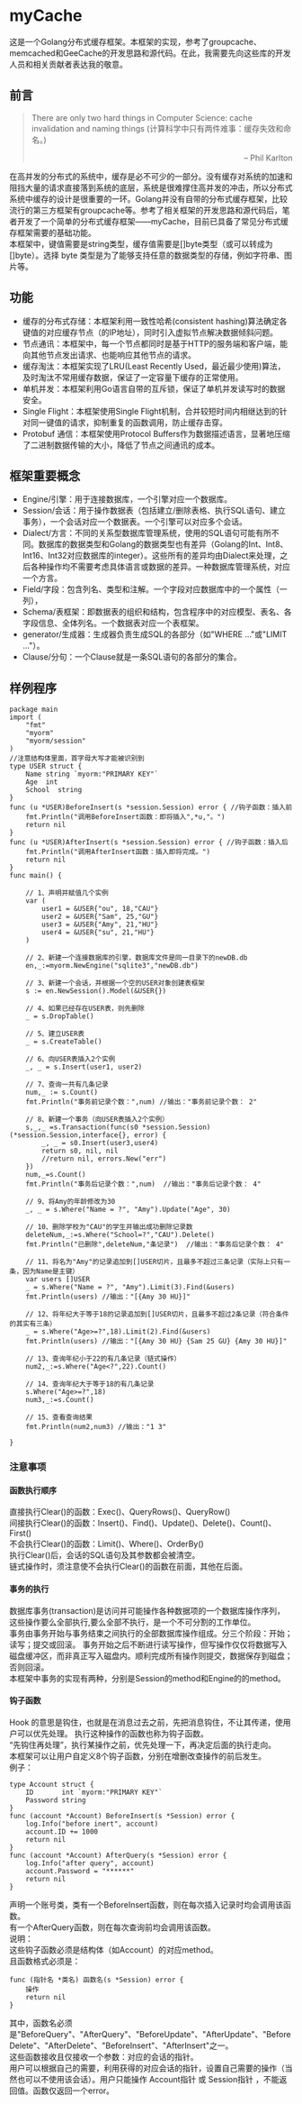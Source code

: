 # myCache
这是一个Golang分布式缓存框架。本框架的实现，参考了groupcache、memcached和GeeCache的开发思路和源代码。在此，我需要先向这些库的开发人员和相关贡献者表达我的敬意。
## 前言
> There are only two hard things in Computer Science: cache invalidation and naming things (计算科学中只有两件难事：缓存失效和命名。)
> <p align="right">– Phil Karlton</p>
在高并发的分布式的系统中，缓存是必不可少的一部分。没有缓存对系统的加速和阻挡大量的请求直接落到系统的底层，系统是很难撑住高并发的冲击，所以分布式系统中缓存的设计是很重要的一环。Golang并没有自带的分布式缓存框架，比较流行的第三方框架有groupcache等。参考了相关框架的开发思路和源代码后，笔者开发了一个简单的分布式缓存框架——myCache，目前已具备了常见分布式缓存框架需要的基础功能。
<br>本框架中，键值需要是string类型，缓存值需要是[]byte类型（或可以转成为[]byte）。选择 byte 类型是为了能够支持任意的数据类型的存储，例如字符串、图片等。
## 功能
* 缓存的分布式存储：本框架利用一致性哈希(consistent hashing)算法确定各键值的对应缓存节点（的IP地址），同时引入虚拟节点解决数据倾斜问题。
* 节点通讯：本框架中，每一个节点都同时是基于HTTP的服务端和客户端，能向其他节点发出请求、也能响应其他节点的请求。
* 缓存淘汰：本框架实现了LRU(Least Recently Used，最近最少使用)算法，及时淘汰不常用缓存数据，保证了一定容量下缓存的正常使用。
* 单机并发：本框架利用Go语言自带的互斥锁，保证了单机并发读写时的数据安全。
* Single Flight：本框架使用Single Flight机制，合并较短时间内相继达到的针对同一键值的请求，抑制重复的函数调用，防止缓存击穿。
* Protobuf 通信：本框架使用Protocol Buffers作为数据描述语言，显著地压缩了二进制数据传输的大小，降低了节点之间通讯的成本。
## 框架重要概念
* Engine/引擎：用于连接数据库，一个引擎对应一个数据库。
* Session/会话：用于操作数据表（包括建立/删除表格、执行SQL语句、建立事务），一个会话对应一个数据表。一个引擎可以对应多个会话。
* Dialect/方言：不同的关系型数据库管理系统，使用的SQL语句可能有所不同。数据库的数据类型和Golang的数据类型也有差异（Golang的Int、Int8、Int16、Int32对应数据库的integer）。这些所有的差异均由Dialect来处理，之后各种操作均不需要考虑具体语言或数据的差异。一种数据库管理系统，对应一个方言。
* Field/字段：包含列名、类型和注解。一个字段对应数据库中的一个属性（一列），
* Schema/表框架：即数据表的组织和结构，包含程序中的对应模型、表名、各字段信息、全体列名。一个数据表对应一个表框架。
* generator/生成器：生成器负责生成SQL的各部分（如"WHERE ..."或"LIMIT ..."）。
* Clause/分句：一个Clause就是一条SQL语句的各部分的集合。
## 样例程序
```
package main
import (
	"fmt"
	"myorm"
	"myorm/session"
)
//注意结构体里面，首字母大写才能被识别到
type USER struct {
	Name string `myorm:"PRIMARY KEY"`
	Age  int
	School  string
}
func (u *USER)BeforeInsert(s *session.Session) error { //钩子函数：插入前
	fmt.Println("调用BeforeInsert函数：即将插入",*u,"。")
	return nil
}
func (u *USER)AfterInsert(s *session.Session) error { //钩子函数：插入后
	fmt.Println("调用AfterInsert函数：插入即将完成。")
	return nil
}
func main() {

	// 1、声明并赋值几个实例
	var (
		user1 = &USER{"ou", 18,"CAU"}
		user2 = &USER{"Sam", 25,"GU"}
		user3 = &USER{"Amy", 21,"HU"}
		user4 = &USER{"su", 21,"HU"}
	)

	// 2、新建一个连接数据库的引擎，数据库文件是同一目录下的newDB.db
	en,_:=myorm.NewEngine("sqlite3","newDB.db")

	// 3、新建一个会话，并根据一个空的USER对象创建表框架
	s := en.NewSession().Model(&USER{})

	// 4、如果已经存在USER表，则先删除
	_ = s.DropTable()

	// 5、建立USER表
	_ = s.CreateTable()

	// 6、向USER表插入2个实例
	_, _ = s.Insert(user1, user2)

	// 7、查询一共有几条记录
	num,_ := s.Count()
	fmt.Println("事务前记录个数：",num) //输出："事务前记录个数： 2"

	// 8、新建一个事务（向USER表插入2个实例）
	s,_,_ =s.Transaction(func(s0 *session.Session) (*session.Session,interface{}, error) {
		_, _ = s0.Insert(user3,user4)
		return s0, nil, nil
		//return nil, errors.New("err")
	})
	num,_=s.Count()
	fmt.Println("事务后记录个数：",num)  //输出："事务后记录个数： 4"

	// 9、将Amy的年龄修改为30
	_, _ = s.Where("Name = ?", "Amy").Update("Age", 30)

	// 10、删除学校为"CAU"的学生并输出成功删除记录数
	deleteNum,_:=s.Where("School=?","CAU").Delete()
	fmt.Println("已删除",deleteNum,"条记录")  //输出："事务后记录个数： 4"

	// 11、将名为"Amy"的记录追加到[]USER切片，且最多不超过三条记录（实际上只有一条，因为Name是主键）
	var users []USER
	_ = s.Where("Name = ?", "Amy").Limit(3).Find(&users)
	fmt.Println(users) //输出："[{Amy 30 HU}]"

	// 12、将年纪大于等于18的记录追加到[]USER切片，且最多不超过2条记录（符合条件的其实有三条）
	_ = s.Where("Age>=?",18).Limit(2).Find(&users)
	fmt.Println(users) //输出："[{Amy 30 HU} {Sam 25 GU} {Amy 30 HU}]"

	// 13、查询年纪小于22的有几条记录（链式操作）
	num2,_:=s.Where("Age<?",22).Count()

	// 14、查询年纪大于等于18的有几条记录
	s.Where("Age>=?",18)
	num3,_:=s.Count()

	// 15、查看查询结果
	fmt.Println(num2,num3) //输出："1 3"

}
```

### 注意事项
#### 函数执行顺序
直接执行Clear()的函数：Exec()、QueryRows()、QueryRow()<br>
间接执行Clear()的函数：Insert()、Find()、Update()、Delete()、Count()、First()<br>
不会执行Clear()的函数：Limit()、Where()、OrderBy()<br>
执行Clear()后，会话的SQL语句及其参数都会被清空。<br>
链式操作时，须注意使不会执行Clear()的函数在前面，其他在后面。
#### 事务的执行
数据库事务(transaction)是访问并可能操作各种数据项的一个数据库操作序列，这些操作要么全部执行,要么全部不执行，是一个不可分割的工作单位。<br>
事务由事务开始与事务结束之间执行的全部数据库操作组成。分三个阶段：开始；读写；提交或回滚。
事务开始之后不断进行读写操作，但写操作仅仅将数据写入磁盘缓冲区，而非真正写入磁盘内。顺利完成所有操作则提交，数据保存到磁盘；否则回滚。<br>
本框架中事务的实现有两种，分别是Session的method和Engine的的method。<br>

#### 钩子函数
Hook 的意思是钩住，也就是在消息过去之前，先把消息钩住，不让其传递，使用户可以优先处理。
执行这种操作的函数也称为钩子函数。<br>
“先钩住再处理”，执行某操作之前，优先处理一下，再决定后面的执行走向。<br>
本框架可以让用户自定义8个钩子函数，分别在增删改查操作的前后发生。<br>
例子：
```
type Account struct {
	ID       int `myorm:"PRIMARY KEY"`
	Password string
}
func (account *Account) BeforeInsert(s *Session) error {
	log.Info("before inert", account)
	account.ID += 1000
	return nil
}
func (account *Account) AfterQuery(s *Session) error {
	log.Info("after query", account)
	account.Password = "******"
	return nil
}
```

声明一个账号类，类有一个BeforeInsert函数，则在每次插入记录时均会调用该函数。<br>
有一个AfterQuery函数，则在每次查询前均会调用该函数。<br>
说明：<br>
这些钩子函数必须是结构体（如Account）的对应method。<br>
且函数格式必须是：<br>
```
func (指针名 *类名) 函数名(s *Session) error {
	操作
	return nil
}
```
其中，函数名必须是"BeforeQuery"、"AfterQuery"、"BeforeUpdate"、"AfterUpdate"、"BeforeDelete"、"AfterDelete"、"BeforeInsert"、"AfterInsert"之一。<br>
这些函数接收且仅接收一个参数：对应的会话的指针。<br>
用户可以根据自己的需要，利用获得的对应会话的指针，设置自己需要的操作（当然也可以不使用该会话）。用户只能操作 Account指针 或 Session指针 ，不能返回值。函数仅返回一个error。
